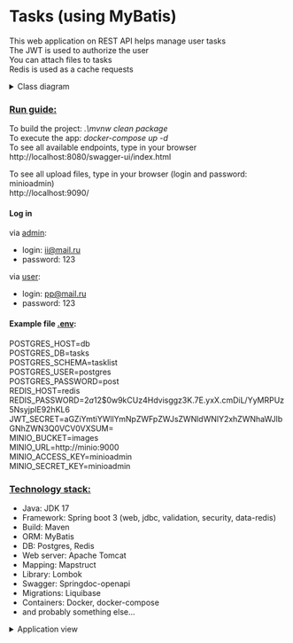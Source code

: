# Tasks (using MyBatis)

This web application on REST API helps manage user tasks\
The JWT is used to authorize the user\
You can attach files to tasks\
Redis is used as a cache requests

<details>
<summary>Class diagram</summary>

![Screenshot](pictures/classdiagram.png)

</details>

### <u>Run guide:</u>

To build the project: *.\mvnw clean package*\
To execute the app: *docker-compose up -d*\
To see all available endpoints, type in your browser\
http://localhost:8080/swagger-ui/index.html

To see all upload files, type in your browser (login and password: minioadmin)\
http://localhost:9090/

#### Log in

via <u>admin</u>:
* login: ii@mail.ru
* password: 123

via <u>user</u>:
* login: pp@mail.ru
* password: 123

#### Example file <u>.env</u>:
POSTGRES_HOST=db\
POSTGRES_DB=tasks\
POSTGRES_SCHEMA=tasklist\
POSTGRES_USER=postgres\
POSTGRES_PASSWORD=post\
REDIS_HOST=redis\
REDIS_PASSWORD=$2a$12$0w9kCUz4Hdvisggz3K.7E.yxX.cmDiL/YyMRPUz5NsyjplE92hKL6\
JWT_SECRET=aGZiYmtiYWllYmNpZWFpZWJsZWNldWNlY2xhZWNhaWJlbGNhZWN3Q0VCV0VXSUM=\
MINIO_BUCKET=images\
MINIO_URL=http://minio:9000\
MINIO_ACCESS_KEY=minioadmin\
MINIO_SECRET_KEY=minioadmin

### <u>Technology stack:</u>

* Java: JDK 17
* Framework: Spring boot 3 (web, jdbc, validation, security, data-redis)
* Build: Maven
* ORM: MyBatis
* DB: Postgres, Redis
* Web server: Apache Tomcat
* Mapping: Mapstruct
* Library: Lombok
* Swagger: Springdoc-openapi
* Migrations: Liquibase
* Containers: Docker, docker-compose
* and probably something else...

<details>
<summary>Application view</summary>

![Screenshot](pictures/screen1.png)

---

![Screenshot](pictures/screen2.png)

</details>